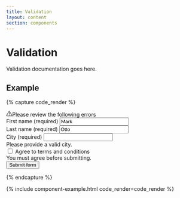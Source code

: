 ```yaml
---
title: Validation
layout: content
section: components
---
```


# Validation

Validation documentation goes here.



## Example

{% capture code_render %}
<form class="row g-3 needs-validation" novalidate>
  <div id="validationSummary" class="validation-summary alert alert-danger d-none">
    <div class="h6 alert-icon"><svg xmlns="http://www.w3.org/2000/svg" width="16" height="16" fill="currentColor" class="icon" viewBox="0 0 16 16">
  <path d="M7.938 2.016A.13.13 0 0 1 8.002 2a.13.13 0 0 1 .063.016.15.15 0 0 1 .054.057l6.857 11.667c.036.06.035.124.002.183a.2.2 0 0 1-.054.06.1.1 0 0 1-.066.017H1.146a.1.1 0 0 1-.066-.017.2.2 0 0 1-.054-.06.18.18 0 0 1 .002-.183L7.884 2.073a.15.15 0 0 1 .054-.057m1.044-.45a1.13 1.13 0 0 0-1.96 0L.165 13.233c-.457.778.091 1.767.98 1.767h13.713c.889 0 1.438-.99.98-1.767z"/>
  <path d="M7.002 12a1 1 0 1 1 2 0 1 1 0 0 1-2 0M7.1 5.995a.905.905 0 1 1 1.8 0l-.35 3.507a.552.552 0 0 1-1.1 0z"/></svg>Please review the following errors</div>
  <div id="errorList" class="error-list"></div>
  </div>
  <div class="col-md-12">
    <label for="validationCustom01" class="form-label">First name (required)</label>
    <input type="text" class="form-control" id="validationCustom01" value="Mark" required>
  </div>
  <div class="col-md-12">
    <label for="validationCustom02" class="form-label">Last name (required)</label>
    <input type="text" class="form-control" id="validationCustom02" value="Otto" required>
  </div>
  <div class="col-12">
    <label for="validationCustom03" class="form-label">City (required)</label>
    <input type="text" class="form-control" id="validationCustom03" required>
    <div class="invalid-feedback">
      Please provide a valid city.
    </div>
  </div>
  <div class="col-12">
    <div class="form-check">
      <input class="form-check-input" type="checkbox" value="" id="invalidCheck" required>
      <label class="form-check-label" for="invalidCheck">
        Agree to terms and conditions
      </label>
      <div class="invalid-feedback">
        You must agree before submitting.
      </div>
    </div>
  </div>
  <div class="col-12">
    <button class="btn btn-primary" type="submit">Submit form</button>
  </div>
</form>
{% endcapture %}

{% include component-example.html code_render=code_render %}
